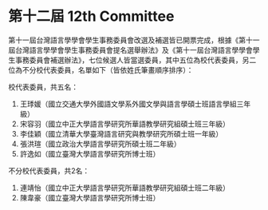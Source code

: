 # 第十二屆 12th Committee

第十一屆台灣語言學學會學生事務委員會改選及補選皆已開票完成，根據《第十一屆台灣語言學學會學生事務委員會提名選舉辦法》及《第十一屆台灣語言學學會學生事務委員會補選辦法》，七位候選人皆當選委員，其中五位為校代表委員，另二位為不分校代表委員，名單如下（皆依姓氏筆畫順序排序）：

校代表委員，共五名：

1. 王㻑媛（國立交通大學外國語文學系外國文學與語言學碩士班語言學組三年級）
2. 宋容羽（國立中正大學語言學研究所華語教學研究組碩士班三年級）
3. 李佳穎（國立清華大學臺灣語言研究與教學研究所碩士班一年級）
4. 張洪瑄（國立政治大學語言學研究所碩士班二年級）
5. 許逸如（國立臺灣大學語言學研究所博士班）

不分校代表委員，共2名：

1. 連靖怡（國立中正大學語言學研究所華語教學研究組碩士班二年級）
2. 陳韋豪（國立臺灣大學語言學研究所博士班）